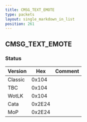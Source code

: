 ```yaml
---
title: CMSG_TEXT_EMOTE
type: packets
layout: single_markdown_in_list
position: 261
---
```


## CMSG_TEXT_EMOTE

### Status

Version    | Hex        | Comment
---------- | ---------- | ---------- 
Classic    | 0x104      | 
TBC        | 0x104      | 
WotLK      | 0x104      | 
Cata       | 0x2E24     | 
MoP        | 0x2E24     | 